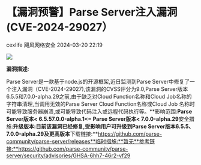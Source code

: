#  【漏洞预警】Parse Server注入漏洞(CVE-2024-29027）   
cexlife  飓风网络安全   2024-03-20 22:19  
  
![](https://mmbiz.qpic.cn/mmbiz_png/ibhQpAia4xu029TvXWh4RT40fpibgjqt0QPDLQGOdAj09ibbX2jicttsGyMiacfNlqcniaSZic2QETKu3szLpkicRoJ16hw/640?wx_fmt=png&from=appmsg "")  
  
**漏洞描述:**  
  
Parse Server是一款基于node.js的开源框架,近日监测到Parse Server中修复了一个注入漏洞（CVE-2024-29027),该漏洞的CVSS评分为9.0,Parse Server版本6.5.5和7.0.0-alpha.29之前,由于缺乏对Cloud Function名称和Cloud Job名称的字符串清理,当调用无效的Parse Server Cloud Function名称或Cloud Job 名称时可能导致服务器崩溃,或可能导致代码注入或远程代码执行等。**影响范围:**Parse Server版本< 6.5.57.0.0-alpha.1<= Parse Server版本< 7.0.0-alpha.29**安全措施:**升级版本:目前该漏洞已经修复,受影响用户可升级到Parse Server版本6.5.5、7.0.0-alpha.29及更高版本**下载链接:**https://github.com/parse-community/parse-server/releases**临时措施:**暂无**参考链接:**https://github.com/parse-community/parse-server/security/advisories/GHSA-6hh7-46r2-vf29  
  
